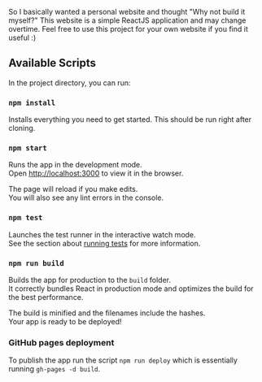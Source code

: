 So I basically wanted a personal website and thought "Why not build it myself?"
This website is a simple ReactJS application and may change overtime. Feel free to use this project for your own website if you find it useful :)

## Available Scripts

In the project directory, you can run:

### `npm install`

Installs everything you need to get started. This should be run right after cloning.

### `npm start`

Runs the app in the development mode.<br />
Open [http://localhost:3000](http://localhost:3000) to view it in the browser.

The page will reload if you make edits.<br />
You will also see any lint errors in the console.

### `npm test`

Launches the test runner in the interactive watch mode.<br />
See the section about [running tests](https://facebook.github.io/create-react-app/docs/running-tests) for more information.

### `npm run build`

Builds the app for production to the `build` folder.<br />
It correctly bundles React in production mode and optimizes the build for the best performance.

The build is minified and the filenames include the hashes.<br />
Your app is ready to be deployed!

### GitHub pages deployment

To publish the app run the script `npm run deploy` which is essentially running `gh-pages -d build`.
